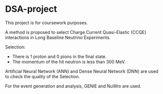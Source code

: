 # DSA-project

This project is for coursework purposes.

A method is proposed to select Charge Current Quasi-Elastic (CCQE) 
interactions in Long Baseline Neutrino Experiments.

Selection: 
- There is 1 proton and 0 pions in the final state.
- The momentum of the hit neutron is less than 300 MeV.

Artificial Neural Network (ANN) and Dense Neural Network (DNN)
are used to check the quality of the Selection.

For the event generation and analysis, GENIE and NuWro are used.

